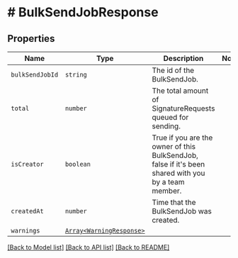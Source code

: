 # # BulkSendJobResponse



## Properties

Name | Type | Description | Notes
------------ | ------------- | ------------- | -------------
| `bulkSendJobId` | ```string``` |  The id of the BulkSendJob.  |  |
| `total` | ```number``` |  The total amount of SignatureRequests queued for sending.  |  |
| `isCreator` | ```boolean``` |  True if you are the owner of this BulkSendJob, false if it&#39;s been shared with you by a team member.  |  |
| `createdAt` | ```number``` |  Time that the BulkSendJob was created.  |  |
| `warnings` | [```Array<WarningResponse>```](WarningResponse.md) |    |  |

[[Back to Model list]](../../README.md#models) [[Back to API list]](../../README.md#endpoints) [[Back to README]](../../README.md)
